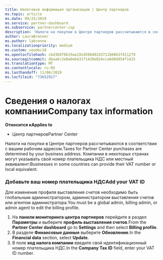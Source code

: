 ```yaml
---
title: Налоговая информация организации | Центр партнеров
ms.topic: article
ms.date: 09/25/2019
ms.service: partner-dashboard
ms.subservice: partnercenter-csp
description: 'Налоги на покупки в Центре партнеров рассчитываются в соответствии с вашим рабочим адресом. Компании в некоторых странах могут указывать свой номер плательщика НДС или местный эквивалент:'
author: LauraBrenner
ms.author: labrenne
ms.localizationpriority: medium
ms.custom: seodec18
ms.openlocfilehash: cbd3b979b19aa191d59840243711b0663f411279
ms.sourcegitcommit: dbaa6c2e8a0e6431f1420e024cca6d0dd54f1425
ms.translationtype: MT
ms.contentlocale: ru-RU
ms.lasthandoff: 11/06/2019
ms.locfileid: "73652917"
---
```

# <a name="company-tax-information"></a><span data-ttu-id="c392c-104">Сведения о налогах компании</span><span class="sxs-lookup"><span data-stu-id="c392c-104">Company tax information</span></span>

<span data-ttu-id="c392c-105">**Относится к**</span><span class="sxs-lookup"><span data-stu-id="c392c-105">**Applies to**</span></span>

-  <span data-ttu-id="c392c-106">Центр партнеров</span><span class="sxs-lookup"><span data-stu-id="c392c-106">Partner Center</span></span>

<span data-ttu-id="c392c-107">Налоги на покупки в Центре партнеров рассчитываются в соответствии с вашим рабочим адресом.</span><span class="sxs-lookup"><span data-stu-id="c392c-107">Taxes for Partner Center purchases are determined by your business address.</span></span> <span data-ttu-id="c392c-108">Компании в некоторых странах могут указывать свой номер плательщика НДС или местный эквивалент:</span><span class="sxs-lookup"><span data-stu-id="c392c-108">Businesses in some countries can provide their VAT number or local equivalent.</span></span>

### <a name="add-your-vat-id"></a><span data-ttu-id="c392c-109">Добавьте ваш номер плательщика НДС</span><span class="sxs-lookup"><span data-stu-id="c392c-109">Add your VAT ID</span></span>

<span data-ttu-id="c392c-110">Для изменения профиля выставления счетов необходимо быть глобальным администратором, администратором выставления счетов или агентом администратора.</span><span class="sxs-lookup"><span data-stu-id="c392c-110">You must be a global admin, billing admin, or admin agent to  edit the billing profile.</span></span>

1.  <span data-ttu-id="c392c-111">На **панели мониторинга центра партнеров** перейдите в раздел **Параметры** и выберите **профиль выставления счетов**.</span><span class="sxs-lookup"><span data-stu-id="c392c-111">From the **Partner Center dashboard** go to  **Settings** and then select **Billing profile**.</span></span>
2.  <span data-ttu-id="c392c-112">В разделе **Финансовые данные** выберите **Обновление**.</span><span class="sxs-lookup"><span data-stu-id="c392c-112">In the **Financial data** section, select **Update**.</span></span>
3.  <span data-ttu-id="c392c-113">В поле **код налога компании** введите свой идентификационный номер плательщика НДС.</span><span class="sxs-lookup"><span data-stu-id="c392c-113">In the **Company Tax ID** field, enter your VAT ID number.</span></span>



 



